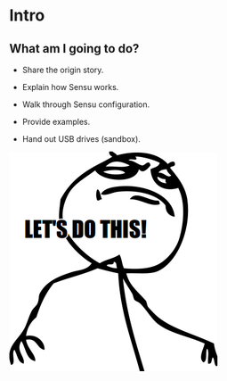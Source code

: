 <!SLIDE bullets incremental>
# Intro

## What am I going to do?

<!SLIDE bullets incremental>
* Share the origin story.

* Explain how Sensu works.

* Walk through Sensu configuration.

* Provide examples.

* Hand out USB drives (sandbox).

<!SLIDE center>
![letter](../img/lets_do_this.png)
